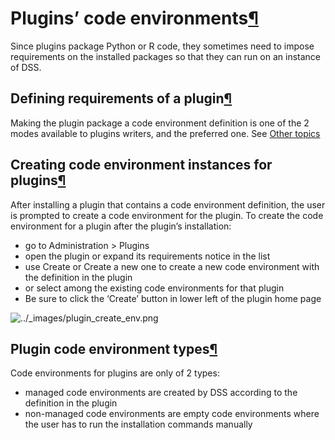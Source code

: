 Plugins’ code environments[¶](#plugins-code-environments "Permalink to this heading")
=====================================================================================


Since plugins package Python or R code, they sometimes need to impose requirements on the installed packages so that they can run on an instance of DSS.



Defining requirements of a plugin[¶](#defining-requirements-of-a-plugin "Permalink to this heading")
----------------------------------------------------------------------------------------------------


Making the plugin package a code environment definition is one of the 2 modes available to plugins writers, and the preferred one. See [Other topics](../plugins/reference/other.html)




Creating code environment instances for plugins[¶](#creating-code-environment-instances-for-plugins "Permalink to this heading")
--------------------------------------------------------------------------------------------------------------------------------


After installing a plugin that contains a code environment definition, the user is prompted to create a code environment for the plugin. To create the code environment for a plugin after the plugin’s installation:


* go to Administration \> Plugins
* open the plugin or expand its requirements notice in the list
* use Create or Create a new one to create a new code environment with the definition in the plugin
* or select among the existing code environments for that plugin
* Be sure to click the ‘Create’ button in lower left of the plugin home page


![../_images/plugin_create_env.png](../_images/plugin_create_env.png)


Plugin code environment types[¶](#plugin-code-environment-types "Permalink to this heading")
--------------------------------------------------------------------------------------------


Code environments for plugins are only of 2 types:


* managed code environments are created by DSS according to the definition in the plugin
* non\-managed code environments are empty code environments where the user has to run the installation commands manually